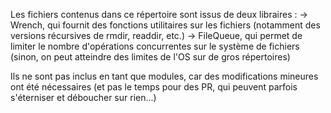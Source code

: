 Les fichiers contenus dans ce répertoire sont issus de deux libraires :
    -> Wrench, qui fournit des fonctions utilitaires sur les fichiers (notamment des versions récursives de rmdir, readdir, etc.)
    -> FileQueue, qui permet de limiter le nombre d'opérations concurrentes sur le système de fichiers (sinon, on peut atteindre des limites de l'OS sur de gros répertoires)

Ils ne sont pas inclus en tant que modules, car des modifications mineures ont été nécessaires (et pas le temps pour des PR, qui peuvent parfois s'éterniser et déboucher sur rien...)
